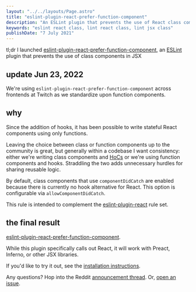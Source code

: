 ```yaml
---
layout: "../../layouts/Page.astro"
title: "eslint-plugin-react-prefer-function-component"
description: "An ESLint plugin that prevents the use of React class components."
keywords: "eslint react class, lint react class, lint jsx class"
publishDate: "7 July 2021"
---
```


tl;dr I launched [eslint-plugin-react-prefer-function-component](https://www.npmjs.com/package/eslint-plugin-react-prefer-function-component), an [ESLint](https://github.com/eslint/eslint) plugin that prevents the use of class components in JSX

## update Jun 23, 2022

We're using `eslint-plugin-react-prefer-function-component` across frontends at Twitch as we standardize upon function components.

## why

Since the addition of hooks, it has been possible to write stateful React components
using only functions.

Leaving the choice between class or function components up to the community is great, but generally within a codebase I want consistency: either we're writing class components and [HoCs](https://reactjs.org/docs/higher-order-components.html) or we're using function components and hooks. Straddling the two adds unnecessary hurdles for sharing reusable logic.

By default, class components that use `componentDidCatch` are enabled because there is currently no hook alternative for React. This option is configurable via `allowComponentDidCatch`.

This rule is intended to complement the [eslint-plugin-react](https://github.com/yannickcr/eslint-plugin-react) rule set.

## the final result

[eslint-plugin-react-prefer-function-component](https://github.com/tatethurston/eslint-plugin-react-prefer-function-component).

While this plugin specifically calls out React, it will work with Preact, Inferno, or other JSX libraries.

If you'd like to try it out, see the [installation instructions](https://github.com/tatethurston/eslint-plugin-react-prefer-function-component#installation--usage-).

Any questions? Hop into the Reddit [announcement thread](https://www.reddit.com/r/reactjs/comments/mrtn9l/an_eslint_lint_rule_to_prevent_the_use_of_class/). Or, [open an issue](https://github.com/tatethurston/eslint-plugin-react-prefer-function-component/issues/new).
